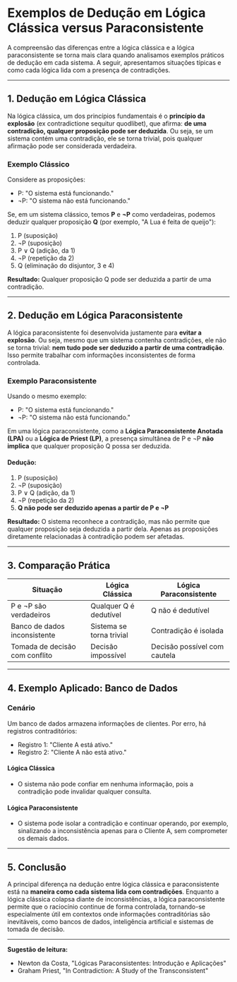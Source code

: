 
# Exemplos de Dedução em Lógica Clássica versus Paraconsistente

A compreensão das diferenças entre a lógica clássica e a lógica paraconsistente se torna mais clara quando analisamos exemplos práticos de dedução em cada sistema. A seguir, apresentamos situações típicas e como cada lógica lida com a presença de contradições.

---

## 1. Dedução em Lógica Clássica

Na lógica clássica, um dos princípios fundamentais é o **princípio da explosão** (ex contradictione sequitur quodlibet), que afirma: **de uma contradição, qualquer proposição pode ser deduzida**. Ou seja, se um sistema contém uma contradição, ele se torna trivial, pois qualquer afirmação pode ser considerada verdadeira.

### Exemplo Clássico

Considere as proposições:

- P: "O sistema está funcionando."
- ¬P: "O sistema não está funcionando."

Se, em um sistema clássico, temos **P** e **¬P** como verdadeiras, podemos deduzir qualquer proposição **Q** (por exemplo, "A Lua é feita de queijo"):

1. P (suposição)
2. ¬P (suposição)
3. P ∨ Q (adição, da 1)
4. ¬P (repetição da 2)
5. Q (eliminação do disjuntor, 3 e 4)

**Resultado:** Qualquer proposição Q pode ser deduzida a partir de uma contradição.

---

## 2. Dedução em Lógica Paraconsistente

A lógica paraconsistente foi desenvolvida justamente para **evitar a explosão**. Ou seja, mesmo que um sistema contenha contradições, ele não se torna trivial: **nem tudo pode ser deduzido a partir de uma contradição**. Isso permite trabalhar com informações inconsistentes de forma controlada.

### Exemplo Paraconsistente

Usando o mesmo exemplo:

- P: "O sistema está funcionando."
- ¬P: "O sistema não está funcionando."

Em uma lógica paraconsistente, como a **Lógica Paraconsistente Anotada (LPA)** ou a **Lógica de Priest (LP)**, a presença simultânea de P e ¬P **não implica** que qualquer proposição Q possa ser deduzida.

#### Dedução:

1. P (suposição)
2. ¬P (suposição)
3. P ∨ Q (adição, da 1)
4. ¬P (repetição da 2)
5. **Q não pode ser deduzido apenas a partir de P e ¬P**

**Resultado:** O sistema reconhece a contradição, mas não permite que qualquer proposição seja deduzida a partir dela. Apenas as proposições diretamente relacionadas à contradição podem ser afetadas.

---

## 3. Comparação Prática

| Situação                        | Lógica Clássica         | Lógica Paraconsistente      |
|---------------------------------|-------------------------|-----------------------------|
| P e ¬P são verdadeiros          | Qualquer Q é dedutível  | Q não é dedutível           |
| Banco de dados inconsistente    | Sistema se torna trivial| Contradição é isolada       |
| Tomada de decisão com conflito  | Decisão impossível      | Decisão possível com cautela|

---

## 4. Exemplo Aplicado: Banco de Dados

### Cenário

Um banco de dados armazena informações de clientes. Por erro, há registros contraditórios:

- Registro 1: "Cliente A está ativo."
- Registro 2: "Cliente A não está ativo."

#### Lógica Clássica

- O sistema não pode confiar em nenhuma informação, pois a contradição pode invalidar qualquer consulta.

#### Lógica Paraconsistente

- O sistema pode isolar a contradição e continuar operando, por exemplo, sinalizando a inconsistência apenas para o Cliente A, sem comprometer os demais dados.

---

## 5. Conclusão

A principal diferença na dedução entre lógica clássica e paraconsistente está na **maneira como cada sistema lida com contradições**. Enquanto a lógica clássica colapsa diante de inconsistências, a lógica paraconsistente permite que o raciocínio continue de forma controlada, tornando-se especialmente útil em contextos onde informações contraditórias são inevitáveis, como bancos de dados, inteligência artificial e sistemas de tomada de decisão.

---

**Sugestão de leitura:**  
- Newton da Costa, "Lógicas Paraconsistentes: Introdução e Aplicações"
- Graham Priest, "In Contradiction: A Study of the Transconsistent"
```
